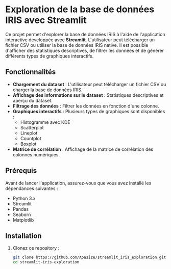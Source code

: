 # Exploration de la base de données IRIS avec Streamlit

Ce projet permet d'explorer la base de données IRIS à l'aide de l'application interactive développée avec **Streamlit**. L'utilisateur peut télécharger un fichier CSV ou utiliser la base de données IRIS native. Il est possible d'afficher des statistiques descriptives, de filtrer les données et de générer différents types de graphiques interactifs.

## Fonctionnalités

- **Chargement du dataset** : L'utilisateur peut télécharger un fichier CSV ou charger la base de données IRIS.
- **Affichage des informations sur le dataset** : Statistiques descriptives et aperçu du dataset.
- **Filtrage des données** : Filtrer les données en fonction d'une colonne.
- **Graphiques interactifs** : Plusieurs types de graphiques sont disponibles :
  - Histogramme avec KDE
  - Scatterplot
  - Lineplot
  - Countplot
  - Boxplot
- **Matrice de corrélation** : Affichage de la matrice de corrélation des colonnes numériques.

## Prérequis

Avant de lancer l'application, assurez-vous que vous avez installé les dépendances suivantes :

- Python 3.x
- Streamlit
- Pandas
- Seaborn
- Matplotlib

## Installation

1. Clonez ce repository :
   ```bash
   git clone https://github.com/Apasize/streamlit_iris_exploration.git
   cd streamlit-iris-exploration
